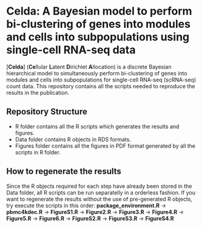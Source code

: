 # Celda: A Bayesian model to perform bi-clustering of genes into modules and cells into subpopulations using single-cell RNA-seq data

[**Celda**] (**Ce**llular **L**atent **D**irichlet **A**llocation) is a discrete Bayesian hierarchical model to simultaneously perform bi-clustering of genes into modules and cells into subpopulations for single-cell RNA-seq (scRNA-seq) count data. This repository contains all the scripts needed to reproduce the results in the publication. 

## Repository Structure

* R folder contains all the R scripts which generates the results and figures.
* Data folder contains R objects in RDS formats.
* Figures folder contains all the figures in PDF format generated by all the scripts in R folder.

## How to regenerate the results

Since the R objects required for each step have already been stored in the Data folder, all R scripts can be run separatelly in a orderless fashion. If you want to regenerate the results without the use of pre-generated R objects, try execute the scripts in this order:
**package_environment.R** → **pbmc4kdec.R** → **FigureS1.R** → **Figure2.R** → **Figure3.R** → **Figure4.R** → **Figure5.R** → **Figure6.R** → **FigureS2.R** → **FigureS3.R** → **FigureS4.R** 
